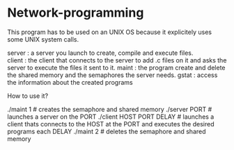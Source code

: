 # Network-programming

This program has to be used on an UNIX OS because it explicitely uses some UNIX system calls.

server : a server you launch to create, compile and execute files.<br>
client : the client that connects to the server to add .c files on it and asks the server to execute the files it sent to it.
maint  : the program create and delete the shared memory and the semaphores the server needs.
gstat : access the information about the created programs

How to use it?

./maint 1                 # creates the semaphore and shared memory
./server PORT             # launches a server on the PORT
./client HOST PORT DELAY  # launches a client thats connects to the HOST at the PORT and executes the desired programs each DELAY
./maint 2                 # deletes the semaphore and shared memory
